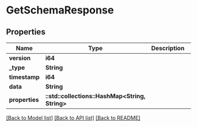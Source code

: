 # GetSchemaResponse

## Properties

Name | Type | Description | Notes
------------ | ------------- | ------------- | -------------
**version** | **i64** |  | [optional] 
**_type** | **String** |  | [optional] 
**timestamp** | **i64** |  | [optional] 
**data** | **String** |  | [optional] 
**properties** | **::std::collections::HashMap<String, String>** |  | [optional] 

[[Back to Model list]](../README.md#documentation-for-models) [[Back to API list]](../README.md#documentation-for-api-endpoints) [[Back to README]](../README.md)



